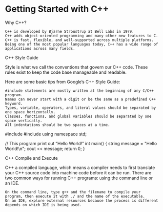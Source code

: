 # Getting Started with C++

Why C++?

    C++ is developed by Bjarne Stroustrup at Bell Labs in 1979.
    C++ adds object-oriented programming and many other new features to C.
    C++ is fast, flexible, and well-supported across multiple platforms.
    Being one of the most popular languages today, C++ has a wide range of applications across many fields.

C++ Style Guide

Style is what we call the conventions that govern our C++ code. These rules exist to keep the code base manageable and readable.

Here are some basic tips from Google’s C++ Style Guide:

    #include statements are mostly written at the beginning of any C/C++ program.
    Names can never start with a digit or be the same as a predefined C++ keyword.
    Types, variable, operators, and literal values should be separated by one space horizontally.
    Classes, functions, and global variables should be separated by one space vertically.
    All indentations should be two spaces at a time.

#include <iostream>
#include <string>
using namespace std;

// This program print out “Hello World!”
int main() {
  string message = "Hello World!\n";
  cout << message;
  return 0;
}

C++ Compile and Execute

C++ a compiled language, which means a compiler needs to first translate your C++ source code into machine code before it can be run. There are two common ways for running C++ programs: using the command line or an IDE.

    On the command line, type g++ and the filename to compile your program, then execute it with ./ and the name of the executable.
    On an IDE, explore external resources because the process is different depends on which IDE is being used.

